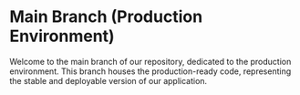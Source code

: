 # Main Branch (Production Environment)

Welcome to the main branch of our repository, dedicated to the production environment. This branch houses the production-ready code, representing the stable and deployable version of our application.
